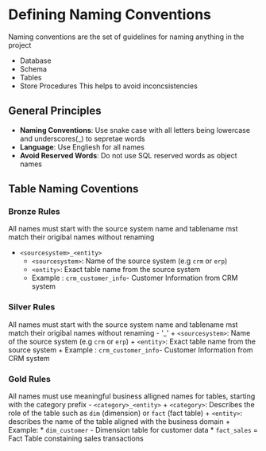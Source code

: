 # Defining Naming Conventions
Naming conventions are the set of guidelines for naming anything in the project
  - Database
  - Schema
  - Tables
  - Store Procedures
This helps to avoid inconcsistencies

## General Principles
  - **Naming Conventions**: Use snake case with all letters being lowercase and underscores(_) to sepretae words
  - **Language**: Use Engliesh for all names
  - **Avoid Reserved Words**: Do not use SQL reserved words as object names 

## Table Naming Coventions

### **Bronze Rules**
All names must start with the source system name and tablename mst match their origibal names without renaming
- `<sourcesystem>_<entity>`
  + `<sourcesystem>`: Name of the source system (e.g `crm` or `erp`)
  + `<entity>`: Exact table name from the source system
  + Example : `crm_customer_info`- Customer Information from CRM system

### **Silver Rules**
All names must start with the source system name and tablename mst match their origibal names without renaming
     - '<sourcesystem>_<entity>'
         + `<sourcesystem>`: Name of the source system (e.g `crm` or `erp`)
         + `<entity>`: Exact table name from the source system
         + Example : `crm_customer_info`- Customer Information from CRM system
        
### **Gold Rules**
All names must use meaningful business alligned names for tables, starting with the category prefix
     - `<category>_<entity>`
         + `<category>`: Describes the role of the table such as `dim` (dimension) or `fact` (fact table)
         + `<entity>`: describes the name of the table aligned with the business domain
         + Example:
             * `dim_customer` - Dimension table for customer data
             * `fact_sales` = Fact Table constaining sales transactions
